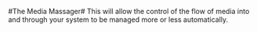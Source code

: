 #The Media Massager#
This will allow the control of the flow of media into and through your system to be managed more or less automatically.